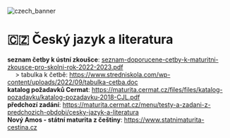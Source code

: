 ![czech_banner](https://user-images.githubusercontent.com/95103224/196236829-cf15ce5c-aee0-4c32-b587-e00f2da9e55d.gif)

# :czech_republic: Český jazyk a literatura

**seznam četby k ústní zkoušce**: [seznam-doporucene-cetby-k-maturitni-zkousce-pro-skolni-rok-2022-2023.pdf](https://www.stredniskola.com/wp-content/uploads/2022/09/Seznam-doporucene-cetby-k-maturitni-zkousce-pro-skolni-rok-2022-2023.pdf)   
&emsp; \> tabulka k četbě: https://www.stredniskola.com/wp-content/uploads/2022/09/tabulka-cetba.doc   
**katalog požadavků Cermat**: https://maturita.cermat.cz/files/files/katalog-pozadavku/katalog-pozadavku-2018-CJL.pdf  
**předchozí zadání**: https://maturita.cermat.cz/menu/testy-a-zadani-z-predchozich-obdobi/cesky-jazyk-a-literatura   
**Nový Amos - státní maturita z češtiny**: https://www.statnimaturita-cestina.cz
